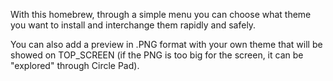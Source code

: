 With this homebrew, through a simple menu you can choose what theme you want to install and interchange them rapidly and safely.

You can also add a preview in .PNG format with your own theme that will be showed on TOP_SCREEN (if the PNG is too big for the screen, it can be "explored" through Circle Pad).
